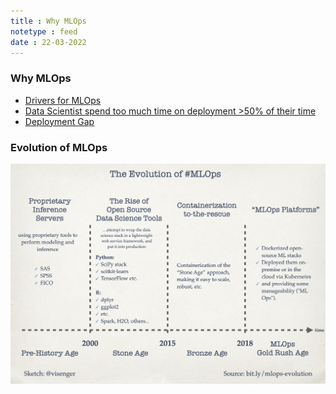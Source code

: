 ```yaml
---
title : Why MLOps
notetype : feed
date : 22-03-2022
---
```



### Why MLOps

- [Drivers for MLOps](https://github.com/cdfoundation/sig-mlops/blob/master/roadmap/2021/MLOpsRoadmap2021.md#general-devops-drivers-applied-to-mlops)
- [Data Scientist spend too much time on deployment >50% of their time](https://info.algorithmia.com/hubfs/2020/Webinars/2021%20enterprise%20trends%20in%20ML/2021-enterprise-trends-slides.pdf?hsLang=en-us)
- [Deployment Gap](https://ml-ops.org/content/motivation)


### Evolution of MLOps

![Evolution of MLOps](/assets/img/evolution_of_mlops.png)
